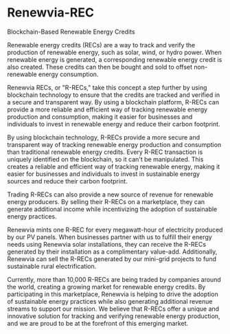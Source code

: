 # Renewvia-REC
Blockchain-Based Renewable Energy Credits

Renewable energy credits (RECs) are a way to track and verify the production of renewable energy, such as solar, wind, or hydro power. When renewable energy is generated, a corresponding renewable energy credit is also created. These credits can then be bought and sold to offset non-renewable energy consumption.

Renewvia RECs, or "R-RECs," take this concept a step further by using blockchain technology to ensure that the credits are tracked and verified in a secure and transparent way. By using a blockchain platform, R-RECs can provide a more reliable and efficient way of tracking renewable energy production and consumption, making it easier for businesses and individuals to invest in renewable energy and reduce their carbon footprint.

By using blockchain technology, R-RECs provide a more secure and transparent way of tracking renewable energy production and consumption than traditional renewable energy credits. Every R-REC transaction is uniquely identified on the blockchain, so it can't be manipulated. This creates a reliable and efficient way of tracking renewable energy, making it easier for businesses and individuals to invest in sustainable energy sources and reduce their carbon footprint.

Trading R-RECs can also provide a new source of revenue for renewable energy producers. By selling their R-RECs on a marketplace, they can generate additional income while incentivizing the adoption of sustainable energy practices.

Renewvia mints one R-REC for every megawatt-hour of electricity produced by our PV panels. When businesses partner with us to fulfill their energy needs using Renewvia solar installations, they can receive the R-RECs generated by their installation as a complimentary value-add. Additionally, Renewvia can sell the R-RECs generated by our mini-grid projects to fund sustainable rural electrification.

Currently, more than 10,000 R-RECs are being traded by companies around the world, creating a growing market for renewable energy credits. By participating in this marketplace, Renewvia is helping to drive the adoption of sustainable energy practices while also generating additional revenue streams to support our mission. We believe that R-RECs offer a unique and innovative solution for tracking and verifying renewable energy production, and we are proud to be at the forefront of this emerging market.